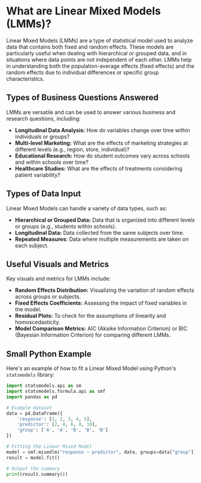 # What are Linear Mixed Models (LMMs)?

Linear Mixed Models (LMMs) are a type of statistical model used to analyze data that contains both fixed and random effects. These models are particularly useful when dealing with hierarchical or grouped data, and in situations where data points are not independent of each other. LMMs help in understanding both the population-average effects (fixed effects) and the random effects due to individual differences or specific group characteristics.

## Types of Business Questions Answered

LMMs are versatile and can be used to answer various business and research questions, including:

- **Longitudinal Data Analysis:** How do variables change over time within individuals or groups?
- **Multi-level Marketing:** What are the effects of marketing strategies at different levels (e.g., region, store, individual)?
- **Educational Research:** How do student outcomes vary across schools and within schools over time?
- **Healthcare Studies:** What are the effects of treatments considering patient variability?

## Types of Data Input

Linear Mixed Models can handle a variety of data types, such as:

- **Hierarchical or Grouped Data:** Data that is organized into different levels or groups (e.g., students within schools).
- **Longitudinal Data:** Data collected from the same subjects over time.
- **Repeated Measures:** Data where multiple measurements are taken on each subject.

## Useful Visuals and Metrics

Key visuals and metrics for LMMs include:

- **Random Effects Distribution:** Visualizing the variation of random effects across groups or subjects.
- **Fixed Effects Coefficients:** Assessing the impact of fixed variables in the model.
- **Residual Plots:** To check for the assumptions of linearity and homoscedasticity.
- **Model Comparison Metrics:** AIC (Akaike Information Criterion) or BIC (Bayesian Information Criterion) for comparing different LMMs.

## Small Python Example

Here's an example of how to fit a Linear Mixed Model using Python's `statsmodels` library:

```python
import statsmodels.api as sm
import statsmodels.formula.api as smf
import pandas as pd

# Example dataset
data = pd.DataFrame({
    'response': [1, 2, 3, 4, 5],
    'predictor': [2, 4, 6, 8, 10],
    'group': ['A', 'A', 'B', 'B', 'B']
})

# Fitting the Linear Mixed Model
model = smf.mixedlm("response ~ predictor", data, groups=data["group"])
result = model.fit()

# Output the summary
print(result.summary())
